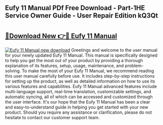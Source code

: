 ## Eufy 11 Manual PDf Free Download - Part-1HE Service Owner Guide - User Repair Edition kQ3Qt

# <h2><a href="http://bc14475.oget.top/?id=Eufy+11+Manual">🔗Download New 👉🔴 Eufy 11 Manual</a></h2>

[![Eufy 11 Manual new download](https://i.imgur.com/5g1atiW.png)](http://bc14475.oget.top/?id=Eufy+11+Manual)
Greetings and welcome to the user manual for your newly updated Eufy 11 Manual. This manual is specifically designed to help you get the most out of your product by providing a thorough explanation of its features, setup, usage, maintenance, and problem-solving. To make the most of your Eufy 11 Manual, we recommend reading this user manual carefully before use. It includes step-by-step instructions for setting up the product, as well as detailed information on how to use its various features and capabilities. Eufy 11 Manual advanced features include multi-language support, real-time translation, customizable settings, and automatic syncing, all of which can be accessed and customized through the user interface. It's our hope that the Eufy 11 Manual has been a clear and easy-to-understand guide in helping you get started with your new product. Should you require any assistance or clarification, please do not hesitate to contact our customer support team.
